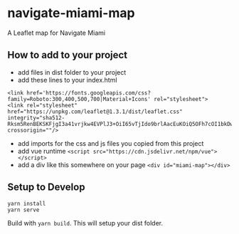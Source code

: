 # navigate-miami-map
A Leaflet map for Navigate Miami

## How to add to your project

- add files in dist folder to your project
- add these lines to your index.html
```
<link href='https://fonts.googleapis.com/css?family=Roboto:300,400,500,700|Material+Icons' rel="stylesheet">
<link rel="stylesheet" href="https://unpkg.com/leaflet@1.3.1/dist/leaflet.css" integrity="sha512-Rksm5RenBEKSKFjgI3a41vrjkw4EVPlJ3+OiI65vTjIdo9brlAacEuKOiQ5OFh7cOI1bkDwLqdLw3Zg0cRJAAQ==" crossorigin=""/>
```
- add imports for the css and js files you copied from this project
- add vue runtime `<script src="https://cdn.jsdelivr.net/npm/vue"></script>`
- add a div like this somewhere on your page `<div id="miami-map"></div>`

## Setup to Develop
```
yarn install
yarn serve
```

Build with `yarn build`. This will setup your dist folder.
